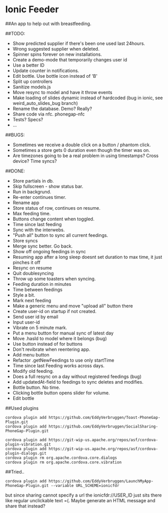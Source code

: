 Ionic Feeder
=====================

##An app to help out with breastfeeding.

##TODO:

* Show predicted supplier if there's been one used last 24hours.
* Wrong suggested supplier when deleted.
* Spinner spins forever on new installations.
* Create a demo-mode that temporarily changes user id
* Use a better ID
* Update counter in notifications.
* Edit bottle. Use bottle icon instead of 'B'
* Split up controllers
* Sanitize models.js
* Move resync to model and have it throw events
* Make loading of slides dynamic instead of hardcoded (bug in ionic, see weird_auto_slides_bug branch)
* Rename the database. Demo? Really?
* Share code via nfc. phonegap-nfc
* Tests? Specs?
* ...

##BUGS:
* Sometimes we receive a double click on a button / phantom click.
* Sometimes a store gets 0 duration even though the timer was on.
* Are timezones going to be a real problem in using timestamps? Cross device? Time syncs?


##DONE:
* Store partials in db.
* Skip fullscreen - show status bar.
* Run in backgrund.
* Re-enter continues timer.
* Rename app
* Store status of row, continues on resume.
* Max feeding time.
* Buttons change content when toggled.
* Time since last feeding
* Sync with the interwebs.
* "Push all" button to sync all current feedings.
* Store syncs
* Merge sync better. Go back. 
* Show off ongoing feedings in sync
* Resuming app after a long sleep doesnt set duration to max time, it just pinches it off
* Resync on resume
* Quit doublesyncing
* Throw up some toasters when syncing.
* Feeding duration in minutes
* Time between feedings
* Style a bit.
* Mark next feeding
* Make a generic menu and move "upload all" button there
* Create user-id on startup if not created.
* Send user id by email
* Input user-id
* Vibrate on 5 minute mark.
* Put a menu button for manual sync of latest day
* Move .hasId to model where it belongs (bug)
* Use button instead of <a> for buttons
* Don't revibrate when reentering app.
* Add menu button
* Refactor .getNewFeedings to use only startTime
* Time since last Feeding works across days.
* Modify old feeding.
* Does a full resync on a day without registered feedings (bug)
* Add updatedAt-field to feedings to sync deletes and modifies.
* Bottle button. No time.
* Clicking bottle button opens slider for volume.
* Edit bottle


##Used plugins

    cordova plugin add https://github.com/EddyVerbruggen/Toast-PhoneGap-Plugin.git
    cordova plugin add https://github.com/EddyVerbruggen/SocialSharing-PhoneGap-Plugin.git

    cordova plugin add https://git-wip-us.apache.org/repos/asf/cordova-plugin-vibration.git
    cordova plugin add https://git-wip-us.apache.org/repos/asf/cordova-plugin-dialogs.git
    cordova plugin rm org.apache.cordova.core.dialogs
    cordova plugin rm org.apache.cordova.core.vibration

##Tried..

    cordova plugin add https://github.com/EddyVerbruggen/LaunchMyApp-PhoneGap-Plugin.git --variable URL_SCHEME=ionicfdr  

but since sharing cannot specify a url the ionicfdr://USER_ID just sits there like regular unclickable text =(. Maybe generate an HTML message and share that instead?
